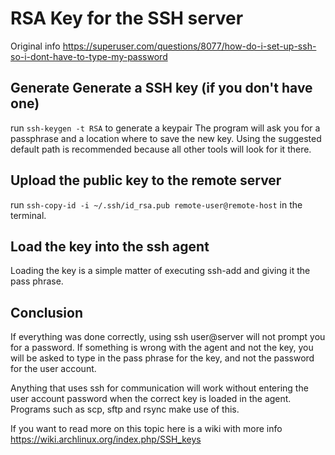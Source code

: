 # RSA Key for the SSH server
Original info https://superuser.com/questions/8077/how-do-i-set-up-ssh-so-i-dont-have-to-type-my-password
## Generate Generate a SSH key (if you don't have one)
run ``ssh-keygen -t RSA`` to generate a keypair
The program will ask you for a passphrase and a location where to save the new key. Using the suggested default path is recommended because all other tools will look for it there.
## Upload the public key to the remote server
run  ``ssh-copy-id -i ~/.ssh/id_rsa.pub remote-user@remote-host`` in the terminal.
## Load the key into the ssh agent
Loading the key is a simple matter of executing ssh-add and giving it the pass phrase.
## Conclusion 
If everything was done correctly, using ssh user@server will not prompt you for a password. If something is wrong with the agent and not the key, you will be asked to type in the pass phrase for the key, and not the password for the user account.

Anything that uses ssh for communication will work without entering the user account password when the correct key is loaded in the agent. Programs such as scp, sftp and rsync make use of this.   

If you want to read more on this topic here is a wiki with more info  https://wiki.archlinux.org/index.php/SSH_keys 
